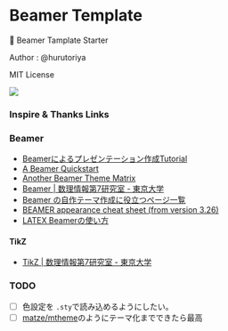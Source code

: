 # Beamer Template
:rocket: Beamer Tamplate Starter

Author : @hurutoriya

MIT License

![](https://lh3.googleusercontent.com/N2eyLKufl_X8Z2wYlXWaVfGSGkAcuybaycJ1l36jqT-H1Jd43ZX_MYpuBzpxDllOo4DdkAiB7bIFAx9iOwhmsPtS1UKHYAtAmTpMphCsUUfesCSkPfzZzsJGSOjAT3xN7P4ZfAPJiN-APaMxfJaBi2fAfG4lxSIt_Gfj1n4R2fDMqmfdtr-i3Xk9cDIiAi5sAqXghbFfW02JEiNY7QYEJVoJaIFLsylg9Rf4uw3nUwN20YvPkIJB7WFKxKphJJ_zpaEAQRG5anZm0r-sJnVNCiTd9wBYt0-674OGkunIbfZmEMVXmO1-ISfYadlZmx8_qOWqfEYqxB5lGTITT3pHArWbegEgdWWuc5vz1y9JuX7o1y2ITCz2szyzibnOF7WQwH0aLGyCS9MVgdeM1IOAF0Q5OkLfOW2gMAlTrbNjvKAAkPiiRB9uIHhYlVSGhe8RLUM3iuqM1EVCWcD-PxiEc_ShO_ejtYKJF__UDBaka7UQAukoep_8maticW44ZEYE1Eh0oq_fZUcWunQpdxjJdeE_HQB8vXd78ysfXCO4ofij2jXwMswlhJaQdGP62NzryjAdZA=w984-h738-no)

### Inspire & Thanks Links

### Beamer
- [Beamerによるプレゼンテーション作成Tutorial](http://qiita.com/termoshtt/items/756aec542fb4c812a405)
- [A Beamer Quickstart](http://userpages.umbc.edu/~rostamia/beamer/)
- [Another Beamer Theme Matrix](https://mpetroff.net/files/beamer-theme-matrix/)
- [Beamer | 数理情報第7研究室 - 東京大学](http://www.opt.mist.i.u-tokyo.ac.jp/~tasuku/beamer.html)
- [Beamer の自作テーマ作成に役立つページ一覧](http://infotheory.info/archives/105)
- [BEAMER appearance cheat sheet (from version 3.26)](http://www.cpt.univ-mrs.fr/~masson/latex/Beamer-appearance-cheat-sheet.pdf)
- [LATEX Beamerの使い方](http://joker.hatenablog.com/entry/2014/10/18/222303)

#### TikZ
- [TikZ | 数理情報第7研究室 - 東京大学](http://www.opt.mist.i.u-tokyo.ac.jp/~tasuku/tikz.html)

### TODO

- [ ] 色設定を `.sty`で読み込めるようにしたい。
- [ ] [matze/mtheme](https://github.com/matze/mtheme)のようにテーマ化までできたら最高
